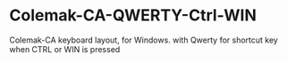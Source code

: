 # Colemak-CA-QWERTY-Ctrl-WIN
 Colemak-CA keyboard layout, for Windows. with Qwerty for shortcut key when CTRL or WIN is pressed 
